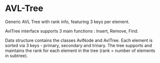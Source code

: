 # AVL-Tree
Generic AVL Tree with rank info, featuring 3 keys per element.

AvlTree interface supports 3 main functions : Insert, Remove, Find.

Data structure contains the classes AvlNode and AvlTree.
Each element is sorted via 3 keys - primary, secondary and trinary. 
The tree supports and maintains the rank for each element in the tree (rank = number of elements in subtree).

